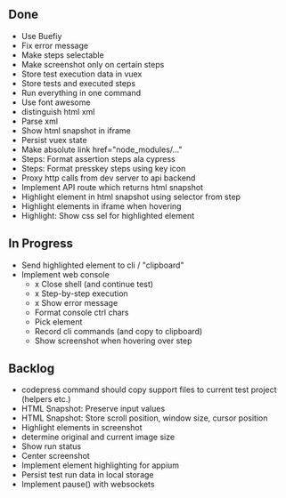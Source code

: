 ## Done

- Use Buefiy
- Fix error message
- Make steps selectable
- Make screenshot only on certain steps
- Store test execution data in vuex
- Store tests and executed steps
- Run everything in one command
- Use font awesome
- distinguish html xml
- Parse xml
- Show html snapshot in iframe
- Persist vuex state
- Make absolute link href="node_modules/..."
- Steps: Format assertion steps ala cypress
- Steps: Format presskey steps using key icon
- Proxy http calls from dev server to api backend
- Implement API route which returns html snapshot
- Highlight element in html snapshot using selector from step
- Highlight elements in iframe when hovering
- Highlight: Show css sel for highlighted element

## In Progress
- Send highlighted element to cli / "clipboard"
- Implement web console
    * x Close shell (and continue test)
    * x Step-by-step execution
    * x Show error message
    * Format console ctrl chars
    * Pick element
    * Record cli commands (and copy to clipboard)
    * Show screenshot when hovering over step

## Backlog

- codepress command should copy support files to current test project (helpers etc.)
- HTML Snapshot: Preserve input values
- HTML Snapshot: Store scroll position, window size, cursor position
- Highlight elements in screenshot
- determine original and current image size
- Show run status
- Center screenshot
- Implement element highlighting for appium
- Persist test run data in local storage
- Implement pause() with websockets
